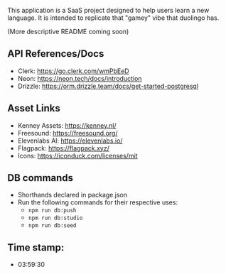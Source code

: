 This application is a SaaS project designed to help users learn a new language. It is intended to replicate that "gamey" vibe that duolingo has.

(More descriptive README coming soon)


## API References/Docs
- Clerk: https://go.clerk.com/wmPbEeD
- Neon: https://neon.tech/docs/introduction 
- Drizzle: https://orm.drizzle.team/docs/get-started-postgresql 

## Asset Links
- Kenney Assets: https://kenney.nl/ 
- Freesound: https://freesound.org/ 
- Elevenlabs AI: https://elevenlabs.io/ 
- Flagpack: https://flagpack.xyz/ 
- Icons: https://iconduck.com/licenses/mit 

## DB commands
- Shorthands declared in package.json
- Run the following commands for their respective uses:
    - `npm run db:push`
    - `npm run db:studio`
    - `npm run db:seed`


## Time stamp:
- 03:59:30